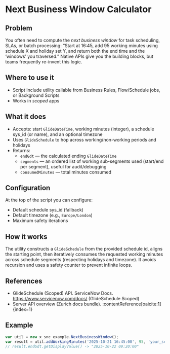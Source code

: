 # Next Business Window Calculator

## Problem
You often need to compute the *next business window* for task scheduling, SLAs, or batch processing: “Start at 16:45, add 95 working minutes using schedule X and holiday set Y, and return both the end time and the ‘windows’ you traversed.” Native APIs give you the building blocks, but teams frequently re-invent this logic.

## Where to use it
- Script Include utility callable from Business Rules, Flow/Schedule jobs, or Background Scripts
- Works in *scoped* apps

## What it does
- Accepts: start `GlideDateTime`, working minutes (integer), a schedule sys_id (or name), and an optional timezone
- Uses `GlideSchedule` to hop across working/non-working periods and holidays
- Returns:
  - `endGdt` — the calculated ending `GlideDateTime`
  - `segments` — an ordered list of working sub-segments used (start/end per segment), useful for audit/debugging
  - `consumedMinutes` — total minutes consumed

## Configuration
At the top of the script you can configure:
- Default schedule sys_id (fallback)
- Default timezone (e.g., `Europe/London`)
- Maximum safety iterations

## How it works
The utility constructs a `GlideSchedule` from the provided schedule id, aligns the starting point, then iteratively consumes the requested working minutes across schedule segments (respecting holidays and timezone). It avoids recursion and uses a safety counter to prevent infinite loops.

## References
- GlideSchedule (Scoped) API. ServiceNow Docs.  
  https://www.servicenow.com/docs/ (GlideSchedule Scoped)  
- Server API overview (Zurich docs bundle). :contentReference[oaicite:1]{index=1}

## Example
```js
var util = new x_snc_example.NextBusinessWindow();
var result = util.addWorkingMinutes('2025-10-21 16:45:00', 95, 'your_schedule_sys_id', 'Europe/London');
// result.endGdt.getDisplayValue() -> "2025-10-22 09:20:00"
